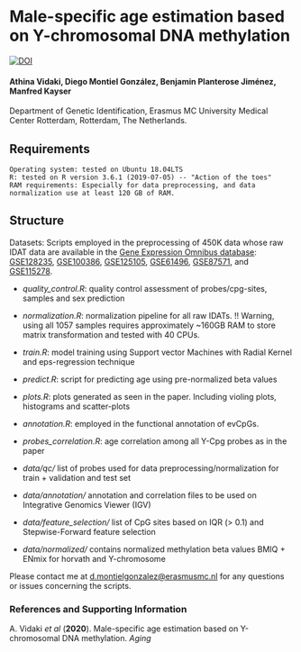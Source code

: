 
# Male-specific age estimation based on Y-chromosomal DNA methylation

[![DOI](https://zenodo.org/badge/318227081.svg)](https://zenodo.org/badge/latestdoi/318227081)

#### Athina Vidaki, Diego Montiel González, Benjamin Planterose Jiménez, Manfred Kayser
Department of Genetic Identification, Erasmus MC University Medical Center Rotterdam, Rotterdam, The Netherlands.

## Requirements

    Operating system: tested on Ubuntu 18.04LTS
    R: tested on R version 3.6.1 (2019-07-05) -- "Action of the toes"
    RAM requirements: Especially for data preprocessing, and data normalization use at least 120 GB of RAM.


## Structure
    
Datasets: Scripts employed in the preprocessing of 450K data whose raw IDAT data are available in the [Gene Expression Omnibus database](https://www.ncbi.nlm.nih.gov/geo/): [GSE128235](https://www.ncbi.nlm.nih.gov/geo/query/acc.cgi?acc=GSE128235), [GSE100386](https://www.ncbi.nlm.nih.gov/geo/query/acc.cgi?acc=GSE100386), [GSE125105](https://www.ncbi.nlm.nih.gov/geo/query/acc.cgi?acc=GSE125105), [GSE61496](https://www.ncbi.nlm.nih.gov/geo/query/acc.cgi?acc=GSE61496), [GSE87571](https://www.ncbi.nlm.nih.gov/geo/query/acc.cgi?acc=GSE87571), and [GSE115278](https://www.ncbi.nlm.nih.gov/geo/query/acc.cgi?acc=GSE115278).


* *quality_control.R*: quality control assessment of probes/cpg-sites, samples and sex prediction

* *normalization.R*: normalization pipeline for all raw IDATs. !! Warning, using all 1057 samples requires approximately ~160GB RAM to store matrix transformation and tested with 40 CPUs.

* *train.R*: model training using Support vector Machines with Radial Kernel and eps-regression technique

* *predict.R*: script for predicting age using pre-normalized beta values

* *plots.R*: plots generated as seen in the paper. Including violing plots, histograms and scatter-plots

* *annotation.R*: employed in the functional annotation of evCpGs.

* *probes_correlation.R*: age correlation among all Y-Cpg probes as in the paper

* *data/qc/* list of probes used for data preprocessing/normalization for train + validation and test set

* *data/annotation/* annotation and correlation files to be used on Integrative Genomics Viewer (IGV)

* *data/feature_selection/* list of CpG sites based on IQR (> 0.1) and Stepwise-Forward feature selection

* *data/normalized/* contains normalized methylation beta values BMIQ + ENmix for horvath and Y-chromosome


Please contact me at d.montielgonzalez@erasmusmc.nl for any questions or issues concerning the scripts.

### References and Supporting Information
A. Vidaki *et al* (**2020**). Male-specific age estimation based on Y-chromosomal DNA methylation. *Aging*



